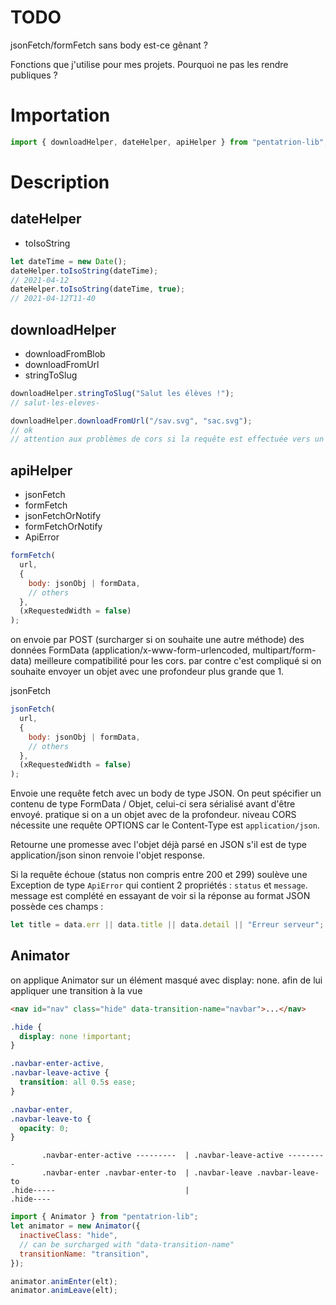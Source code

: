 # TODO

jsonFetch/formFetch sans body est-ce gênant ?

Fonctions que j'utilise pour mes projets. Pourquoi ne pas les rendre publiques ?

# Importation

```js
import { downloadHelper, dateHelper, apiHelper } from "pentatrion-lib";
```

# Description

## dateHelper

- toIsoString

```js
let dateTime = new Date();
dateHelper.toIsoString(dateTime);
// 2021-04-12
dateHelper.toIsoString(dateTime, true);
// 2021-04-12T11-40
```

## downloadHelper

- downloadFromBlob
- downloadFromUrl
- stringToSlug

```js
downloadHelper.stringToSlug("Salut les élèves !");
// salut-les-eleves-

downloadHelper.downloadFromUrl("/sav.svg", "sac.svg");
// ok
// attention aux problèmes de cors si la requête est effectuée vers un autre domaine
```

## apiHelper

- jsonFetch
- formFetch
- jsonFetchOrNotify
- formFetchOrNotify
- ApiError

```js
formFetch(
  url,
  {
    body: jsonObj | formData,
    // others
  },
  (xRequestedWidth = false)
);
```

on envoie par POST (surcharger si on souhaite une autre méthode) des données FormData (application/x-www-form-urlencoded, multipart/form-data)
meilleure compatibilité pour les cors. par contre c'est compliqué si on souhaite envoyer un objet avec une profondeur plus grande que 1.

jsonFetch

```js
jsonFetch(
  url,
  {
    body: jsonObj | formData,
    // others
  },
  (xRequestedWidth = false)
);
```

Envoie une requête fetch avec un body de type JSON.
On peut spécifier un contenu de type FormData / Objet, celui-ci sera sérialisé avant d'être envoyé. pratique si on a un objet avec de la profondeur. niveau CORS nécessite une requête OPTIONS car le Content-Type est `application/json`.

Retourne une promesse avec l'objet déjà parsé en JSON s'il est de type application/json sinon renvoie l'objet response.

Si la requête échoue (status non compris entre 200 et 299) soulève une Exception de type `ApiError` qui contient 2 propriétés : `status` et `message`. message est complété en essayant de voir si la réponse au format JSON possède ces champs :

```js
let title = data.err || data.title || data.detail || "Erreur serveur";
```

## Animator

on applique Animator sur un élément masqué avec display: none. afin de lui appliquer une transition à la vue

```html
<nav id="nav" class="hide" data-transition-name="navbar">...</nav>
```

```css
.hide {
  display: none !important;
}

.navbar-enter-active,
.navbar-leave-active {
  transition: all 0.5s ease;
}

.navbar-enter,
.navbar-leave-to {
  opacity: 0;
}
```

```
       .navbar-enter-active ---------  | .navbar-leave-active ---------
       .navbar-enter .navbar-enter-to  | .navbar-leave .navbar-leave-to
.hide-----                             |                          .hide----
```

```js
import { Animator } from "pentatrion-lib";
let animator = new Animator({
  inactiveClass: "hide",
  // can be surcharged with "data-transition-name"
  transitionName: "transition",
});

animator.animEnter(elt);
animator.animLeave(elt);
```
